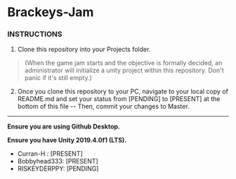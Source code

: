 # Brackeys-Jam

### INSTRUCTIONS

1. Clone this repository into your Projects folder. 

  > (When the game jam starts and the objective is formally decided, an administrator will initialize a unity project within this repository. Don't panic if it's still empty.)

2. Once you clone this repository to your PC, navigate to your local copy of README.md and set your status from [PENDING] to [PRESENT] at the bottom of this file -- Then, commit your changes to Master.

---

**Ensure you are using Github Desktop.**

**Ensure you have Unity 2019.4.0f1 (LTS).**

- Curran-H : [PRESENT]
- Bobbyhead333: [PRESENT]
- RISKEYDERPPY: [PENDING]
